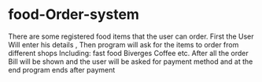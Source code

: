 # food-Order-system
There are some registered food items that the user can order.
First the User Will enter his details , Then program will ask for the items to order from different shops
Including:
fast food
Biverges
Coffee etc.
After all the order Bill will be shown and the user will be asked for payment method and at the end program ends after payment
